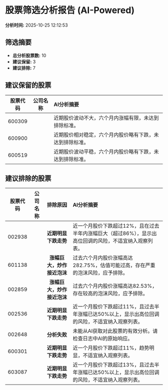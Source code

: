 # 股票筛选分析报告 (AI-Powered)

**分析时间:** 2025-10-25 12:12:53

## 筛选摘要

- **总分析股票数:** 10
- **建议保留:** 3
- **建议排除:** 7

## 建议保留的股票

| 股票代码 | 公司名称 | AI分析摘要 |
|:---:|:---:|:---|
| 600309 |  | 近期股价波动不大，六个月内涨幅有限，未达到排除标准。 |
| 600900 |  | 近期股价相对稳定，六个月内股价略有下跌，未达到排除标准。 |
| 600519 |  | 近期股价波动平稳，六个月内股价略有下跌，未达到排除标准。 |

## 建议排除的股票

| 股票代码 | 公司名称 | 排除原因 | AI分析摘要 |
|:---:|:---:|:---:|:---|
| 002938 |  | **近期明显下跌走势** | 近一个月股价下跌超过12%，且在过去半年内涨幅巨大（超过86%），显示出高位回调的风险，不适宜纳入观察列表。 |
| 601138 |  | **涨幅巨大，炒作接近泡沫** | 过去六个月内股价涨幅高达282.75%，估值可能过高，存在严重的泡沫风险，应予排除。 |
| 002859 |  | **涨幅巨大，炒作接近泡沫** | 过去六个月内股价涨幅高达82.53%，存在较高的泡沫风险，应予排除。 |
| 002536 |  | **近期明显下跌走势** | 近一个月股价下跌超过11%，且过去半年涨幅已达50%以上，显示出高位回调的风险，不适宜纳入观察列表。 |
| 002648 |  | **分析失败** | 未能从AI获取对此股票的有效分析。请检查日志中AI的原始响应。 |
| 600301 |  | **近期明显下跌走势** | 近一个月股价下跌超过11%，趋势明显，不适宜纳入观察列表。 |
| 603087 |  | **近期明显下跌走势** | 近一个月股价下跌超过13%，且过去半年涨幅已达50%以上，显示出高位回调的风险，不适宜纳入观察列表。 |
